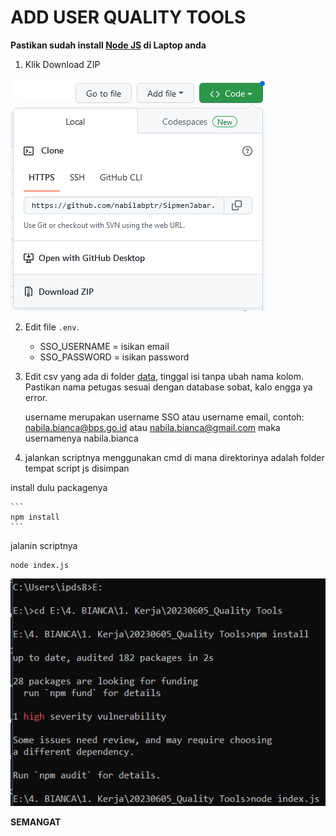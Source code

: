 # ADD USER QUALITY TOOLS

**Pastikan sudah install [Node JS](https://nodejs.org/en/download/) di Laptop anda**

1. Klik Download ZIP 
<img src="downloadZIP_Screenshot.png" alt="Alt text" title="">

2. Edit file `.env`.
  	- SSO_USERNAME = isikan email
  	- SSO_PASSWORD = isikan password

3. Edit csv yang ada di folder [data](https://github.com/nabilabptr/quality_tools/tree/main/data), tinggal isi tanpa ubah nama kolom. Pastikan nama petugas sesuai dengan database sobat, kalo engga ya error.
	
	username merupakan username SSO atau username email, contoh: nabila.bianca@bps.go.id atau nabila.bianca@gmail.com maka usernamenya nabila.bianca

4. jalankan scriptnya menggunakan cmd di mana direktorinya adalah folder tempat script js disimpan
	
  install dulu packagenya
  
	```
	npm install
	```
  
  jalanin scriptnya
  
  ```
  node index.js
  ```
<img src="screenshot_cmd.png" alt="Alt text" title="">


**SEMANGAT**
